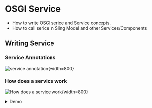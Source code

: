 # OSGI Service

> 
- How to write OSGI serice and Service concepts.
- How to call serice in Sling Model and other Services/Components

## Writing Service

### Service Annotations
![service annotation](/assets/img/aem/osgi-service-2.png){width=800}

### How does a service work 
![How does a service work](/assets/img/aem/osgi-service-3.png){width=800}


<details>
<summary>Demo</summary>

</details>
